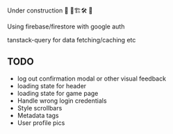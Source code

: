 Under construction
🚧 🔧🏗️🛠️ 🚧

Using firebase/firestore with google auth

tanstack-query for data fetching/caching etc

## TODO

- log out confirmation modal or other visual feedback
- loading state for header
- loading state for game page
- Handle wrong login credentials
- Style scrollbars
- Metadata tags
- User profile pics